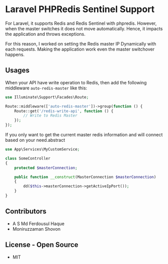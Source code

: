 # Laravel PHPRedis Sentinel Support
For Laravel, it supports Redis and Redis Sentinel with phpredis. However, when the master switches it does not move automatically. Hence, it impacts the application and throws exceptions.

For this reason, I worked on setting the Redis master IP Dynamically with each requests. Making the application work even the master switchover happens.

## Usages

When your API have write operation to Redis, then add the following middleware `auto-redis-master` like this:

```php
use Illuminate\Support\Facades\Route;

Route::middleware(['auto-redis-master'])->group(function () {
    Route::get('/redis-write-api', function () {
        // Write to Redis Master
    });
});
```

If you only want to get the current master redis information and will connect based on your need.abstract 

```php
use App\Services\MyCustomService;

class SomeController
{
    protected $masterConnection;

    public function __construct(MasterConnection $masterConnection)
    {
        dd($this->masterConnection->getActiveIpPort());
    }
}
```



## Contributors

- A S Md Ferdousul Haque
- Moniruzzaman Shovon

## License - Open Source

- MIT
